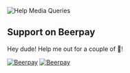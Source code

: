 ![Help Media Queries](https://cloud.githubusercontent.com/assets/10454741/20606065/e17daf2e-b26e-11e6-9c78-a3bf92001565.png)

## Support on Beerpay
Hey dude! Help me out for a couple of :beers:!

[![Beerpay](https://beerpay.io/equinusocio/help-media-queries/badge.svg?style=beer-square)](https://beerpay.io/equinusocio/help-media-queries)  [![Beerpay](https://beerpay.io/equinusocio/help-media-queries/make-wish.svg?style=flat-square)](https://beerpay.io/equinusocio/help-media-queries?focus=wish)